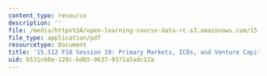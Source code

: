 ```yaml
---
content_type: resource
description: ''
file: /media/https%3A/open-learning-course-data-rc.s3.amazonaws.com/15-s12-blockchain-and-money-fall-2018/b531c60e120cbd6596379371a5adc12a_MIT15_S12F18_ses19.pdf
file_type: application/pdf
resourcetype: Document
title: '15.S12 F18 Session 19: Primary Markets, ICOs, and Venture Capital Part 1'
uid: b531c60e-120c-bd65-9637-9371a5adc12a
---
```

